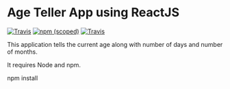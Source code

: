 # Age Teller App using ReactJS
[![Travis](https://img.shields.io/travis/rust-lang/rust.svg)]()
[![npm (scoped)](https://img.shields.io/npm/v/@cycle/core.svg)]()
[![Travis](https://img.shields.io/badge/Reviews-Awesome-green.svg)]()

This application tells the current age along with number of days and number of months.

It requires Node and npm.

npm install
